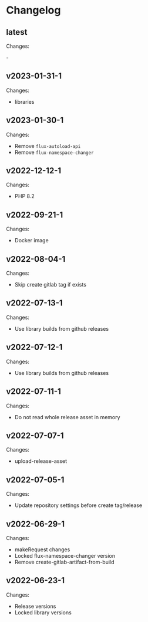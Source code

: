 # Changelog

## latest

Changes:

\-

## v2023-01-31-1

Changes:

- libraries

## v2023-01-30-1

Changes:

- Remove `flux-autoload-api`
- Remove `flux-namespace-changer`

## v2022-12-12-1

Changes:

- PHP 8.2

## v2022-09-21-1

Changes:

- Docker image

## v2022-08-04-1

Changes:

- Skip create gitlab tag if exists

## v2022-07-13-1

Changes:

- Use library builds from github releases

## v2022-07-12-1

Changes:

- Use library builds from github releases

## v2022-07-11-1

Changes:

- Do not read whole release asset in memory

## v2022-07-07-1

Changes:

- upload-release-asset

## v2022-07-05-1

Changes:

- Update repository settings before create tag/release

## v2022-06-29-1

Changes:

- makeRequest changes
- Locked flux-namespace-changer version
- Remove create-gitlab-artifact-from-build

## v2022-06-23-1

Changes:

- Release versions
- Locked library versions
